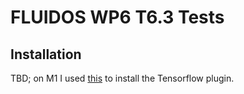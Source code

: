 # FLUIDOS WP6 T6.3 Tests

## Installation

TBD; on M1 I used [this](https://developer.apple.com/metal/tensorflow-plugin/) to install the Tensorflow plugin.